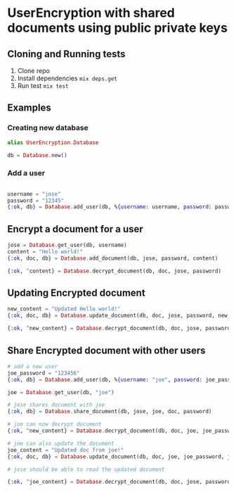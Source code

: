 # UserEncryption with shared documents using public private keys

## Cloning and Running tests

1. Clone repo
2. Install dependencies `mix deps.get`
3. Run test `mix test`

## Examples

### Creating new database

```elixir
alias UserEncryption.Database

db = Database.new()
```

### Add a user

```elixir

username = "jose"
password = "12345"
{:ok, db} = Database.add_user(db, %{username: username, password: password})
```

## Encrypt a document for a user

```elixir
jose = Database.get_user(db, username)
content = "Hello world!"
{:ok, doc, db} = Database.add_document(db, jose, password, content)

{:ok, ^content} = Database.decrypt_document(db, doc, jose, password)

```

## Updating Encrypted document

```elixir
new_content = "Updated Hello world!"
{:ok, doc, db} = Database.update_document(db, doc, jose, password, new_content)

{:ok, ^new_content} = Database.decrypt_document(db, doc, jose, password)

```

## Share Encrypted document with other users

```elixir
# add a new user
joe_password = "123456"
{:ok, db} = Database.add_user(db, %{username: "joe", password: joe_password})

joe = Database.get_user(db, "joe")

# jose shares document with joe
{:ok, db} = Database.share_document(db, jose, joe, doc, password)

# joe can now decrypt document
{:ok, ^new_content} = Database.decrypt_document(db, doc, joe, joe_password)

# joe can also update the document
joe_content = "Updated doc from joe!"
{:ok, doc, db} = Database.update_document(db, doc, joe, joe_password, joe_content)

# jose should be able to read the updated document

{:ok, ^joe_content} = Database.decrypt_document(db, doc, jose, password)
```
